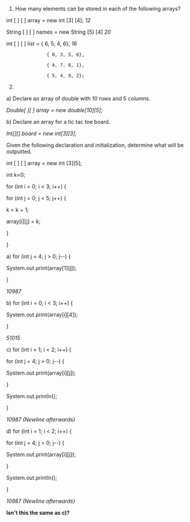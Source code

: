 1) How many elements can be stored in each of the following arrays?

int [ ] [ ] array = new int [3] [4]; _12_

String [ ] [ ] names = new String [5] [4] _20_

int [ ] [ ] list = { 6, 5, 4, 6}, _16_

                   { 0, 3, 5, 6},

                   { 4, 7, 8, 1},

                   { 5, 4, 9, 2};

2) 

a) Declare an array of double with 10 rows and 5 columns.

_Double[ ][ ] array = new double[10][5];_

b) Declare an array for a tic tac toe board.

_Int[][] board = new int[3][3];_

Given the following declaration and initialization, determine what will be outputted.

int [ ] [ ] array = new int [3][5];

int k=0;

for (int i = 0; i < 3; i++) {

for (int j = 0; j < 5; j++) {

k = k + 1;

array[i][j] = k;

}

}

a) 
for (int j = 4; j > 0; j--) {

System.out.print(array[1][j]);

}

_10987_

b) 
for (int i = 0; i < 3; i++) {

System.out.print(array[i][4]);

}

_51015_

c) for (int i = 1; i < 2; i++) {

for (int j = 4; j > 0; j--) {

System.out.print(array[i][j]);

}

System.out.println();

}

_10987 (Newline afterwards)_

d) 
for (int i = 1; i < 2; i++) {

for (int j = 4; j > 0; j--) {

System.out.print(array[i][j]);

}

System.out.println();

}

_10987 (Newline afterwards)_

**Isn't this the same as c)?**
